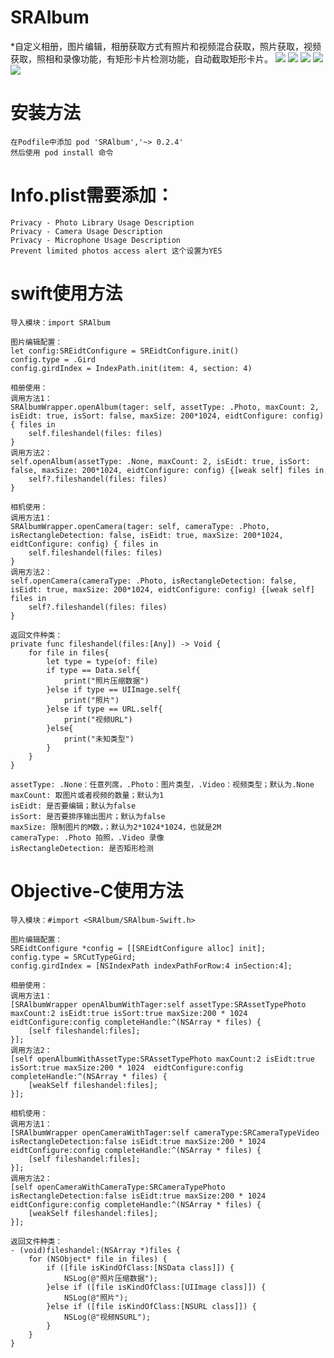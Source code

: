 # SRAlbum
*自定义相册，图片编辑，相册获取方式有照片和视频混合获取，照片获取，视频获取，照相和录像功能，有矩形卡片检测功能，自动截取矩形卡片。
![](IMG_0010.PNG)
![](IMG_0011.PNG)
![](IMG_0012.PNG)
![](IMG_0013.PNG)
![](IMG_0113.PNG)


# 安装方法
    在Podfile中添加 pod 'SRAlbum','~> 0.2.4'
    然后使用 pod install 命令
    
# Info.plist需要添加：
    Privacy - Photo Library Usage Description
    Privacy - Camera Usage Description
    Privacy - Microphone Usage Description
    Prevent limited photos access alert 这个设置为YES
    

# swift使用方法
    导入模块：import SRAlbum
    
    图片编辑配置：
    let config:SREidtConfigure = SREidtConfigure.init()
    config.type = .Gird
    config.girdIndex = IndexPath.init(item: 4, section: 4)
    
    相册使用：
    调用方法1：
    SRAlbumWrapper.openAlbum(tager: self, assetType: .Photo, maxCount: 2, isEidt: true, isSort: false, maxSize: 200*1024, eidtConfigure: config) { files in
        self.fileshandel(files: files)
    }
    调用方法2：
    self.openAlbum(assetType: .None, maxCount: 2, isEidt: true, isSort: false, maxSize: 200*1024, eidtConfigure: config) {[weak self] files in
        self?.fileshandel(files: files)
    }
    
    相机使用：
    调用方法1：
    SRAlbumWrapper.openCamera(tager: self, cameraType: .Photo, isRectangleDetection: false, isEidt: true, maxSize: 200*1024, eidtConfigure: config) { files in
        self.fileshandel(files: files)
    }
    调用方法2：
    self.openCamera(cameraType: .Photo, isRectangleDetection: false, isEidt: true, maxSize: 200*1024, eidtConfigure: config) {[weak self] files in
        self?.fileshandel(files: files)
    }
    
    返回文件种类：
    private func fileshandel(files:[Any]) -> Void {
        for file in files{
            let type = type(of: file)
            if type == Data.self{
                print("照片压缩数据")
            }else if type == UIImage.self{
                print("照片")
            }else if type == URL.self{
                print("视频URL")
            }else{
                print("未知类型")
            }
        }
    }
    
    assetType: .None：任意列席，.Photo：图片类型，.Video：视频类型；默认为.None
    maxCount: 取图片或者视频的数量；默认为1
    isEidt: 是否要编辑；默认为false
    isSort: 是否要排序输出图片；默认为false
    maxSize: 限制图片的M数，；默认为2*1024*1024，也就是2M
    cameraType: .Photo 拍照，.Video 录像
    isRectangleDetection: 是否矩形检测
    
    
# Objective-C使用方法
    导入模块：#import <SRAlbum/SRAlbum-Swift.h>
    
    图片编辑配置：
    SREidtConfigure *config = [[SREidtConfigure alloc] init];
    config.type = SRCutTypeGird;
    config.girdIndex = [NSIndexPath indexPathForRow:4 inSection:4];
    
    相册使用：
    调用方法1：
    [SRAlbumWrapper openAlbumWithTager:self assetType:SRAssetTypePhoto maxCount:2 isEidt:true isSort:true maxSize:200 * 1024 eidtConfigure:config completeHandle:^(NSArray * files) {
        [self fileshandel:files];
    }];
    调用方法2：
    [self openAlbumWithAssetType:SRAssetTypePhoto maxCount:2 isEidt:true isSort:true maxSize:200 * 1024  eidtConfigure:config completeHandle:^(NSArray * files) {
        [weakSelf fileshandel:files];
    }];
    
    相机使用：
    调用方法1：
    [SRAlbumWrapper openCameraWithTager:self cameraType:SRCameraTypeVideo isRectangleDetection:false isEidt:true maxSize:200 * 1024 eidtConfigure:config completeHandle:^(NSArray * files) {
        [self fileshandel:files];
    }];
    调用方法2：
    [self openCameraWithCameraType:SRCameraTypePhoto isRectangleDetection:false isEidt:true maxSize:200 * 1024 eidtConfigure:config completeHandle:^(NSArray * files) {
        [weakSelf fileshandel:files];
    }];
    
    返回文件种类：
    - (void)fileshandel:(NSArray *)files {
        for (NSObject* file in files) {
            if ([file isKindOfClass:[NSData class]]) {
                NSLog(@"照片压缩数据");
            }else if ([file isKindOfClass:[UIImage class]]) {
                NSLog(@"照片");
            }else if ([file isKindOfClass:[NSURL class]]) {
                NSLog(@"视频NSURL");
            }
        }
    }
